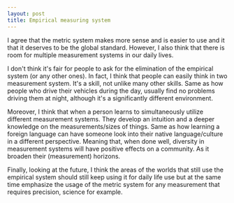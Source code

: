 ```yaml
---
layout: post
title: Empirical measuring system
---
```


I agree that the metric system makes more sense and is easier to use and it that it deserves to be the global standard. However, I also think that there is room for multiple measurement systems in our daily lives.

I don't think it's fair for people to ask for the elimination of the empirical system (or any other ones). In fact, I think that people can easily think in two measurement system. It's a skill, not unlike many other skills. Same as how people who drive their vehicles during the day, usually find no problems driving them at night, although it's a significantly different environment.

Moreover, I think that when a person learns to simultaneously utilize different measurement systems. They develop an intuition and a deeper knowledge on the measurements/sizes of things. Same as how learning a foreign language can have someone look into their native language/culture in a different perspective. Meaning that, when done well, diversity in measurement systems will have positive effects on a community. As it broaden their (measurement) horizons.

Finally, looking at the future, I think the areas of the worlds that still use the empirical system should still keep using it for daily life use but at the same time emphasize the usage of the metric system for any measurement that requires precision, science for example.
